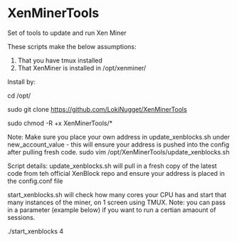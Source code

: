 # XenMinerTools
Set of tools to update and run Xen Miner

These scripts make the below assumptions:

1. That you have tmux installed
2. That XenMiner is installed in /opt/xenminer/


Install by:

cd /opt/

sudo git clone https://github.com/LokiNugget/XenMinerTools

sudo chmod -R +x XenMinerTools/*

Note: Make sure you place your own address in update_xenblocks.sh under new_account_value - this will ensure your address is pushed into the config after pulling fresh code.
sudo vim /opt/XenMinerTools/update_xenblocks.sh 


Script details:
update_xenblocks.sh will pull in a fresh copy of the latest code from teh official XenBlock repo and ensure your address is placed in the config.conf file

start_xenblocks.sh will check how many cores your CPU has and start that many instances of the miner, on 1 screen using TMUX.
Note: you can pass in a parameter (example below) if you want to run a certian amaount of sessions.

./start_xenblocks 4

